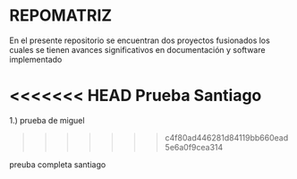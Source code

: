 # REPOMATRIZ
En el presente repositorio se encuentran dos proyectos fusionados los cuales se tienen avances significativos en documentación y software implementado 

<<<<<<< HEAD
Prueba Santiago 
=======
1.) prueba de miguel
>>>>>>> c4f80ad446281d84119bb660ead5e6a0f9cea314

preuba completa santiago
